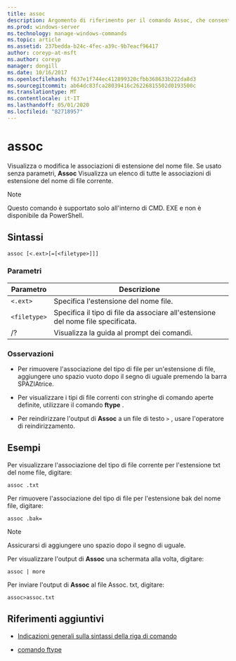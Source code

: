 ```yaml
---
title: assoc
description: Argomento di riferimento per il comando Assoc, che consente di visualizzare o modificare le associazioni di estensione del nome file.
ms.prod: windows-server
ms.technology: manage-windows-commands
ms.topic: article
ms.assetid: 237bedda-b24c-4fec-a39c-9b7eacf96417
author: coreyp-at-msft
ms.author: coreyp
manager: dongill
ms.date: 10/16/2017
ms.openlocfilehash: f637e1f744ec412899320cfbb368633b222da8d3
ms.sourcegitcommit: ab64dc83fca28039416c26226815502d0193500c
ms.translationtype: MT
ms.contentlocale: it-IT
ms.lasthandoff: 05/01/2020
ms.locfileid: "82718957"
---
```

# <a name="assoc"></a>assoc

Visualizza o modifica le associazioni di estensione del nome file. Se usato senza parametri, **Assoc** Visualizza un elenco di tutte le associazioni di estensione del nome di file corrente.

> [!NOTE]
> Questo comando è supportato solo all'interno di CMD. EXE e non è disponibile da PowerShell.

## <a name="syntax"></a>Sintassi

```
assoc [<.ext>[=[<filetype>]]]
```

### <a name="parameters"></a>Parametri

| Parametro | Descrizione |
| --------- | ----------- |
| `<.ext>` | Specifica l'estensione del nome file. |
| `<filetype>` | Specifica il tipo di file da associare all'estensione del nome file specificata. |
| /? | Visualizza la guida al prompt dei comandi. |

### <a name="remarks"></a>Osservazioni

- Per rimuovere l'associazione del tipo di file per un'estensione di file, aggiungere uno spazio vuoto dopo il segno di uguale premendo la barra SPAZIAtrice.

- Per visualizzare i tipi di file correnti con stringhe di comando aperte definite, utilizzare il comando **ftype** .

- Per reindirizzare l'output di **Assoc** a un file di testo `>` , usare l'operatore di reindirizzamento.

## <a name="examples"></a>Esempi

Per visualizzare l'associazione del tipo di file corrente per l'estensione txt del nome file, digitare:

```
assoc .txt
```

Per rimuovere l'associazione del tipo di file per l'estensione bak del nome file, digitare:

```
assoc .bak= 
```

> [!NOTE]
> Assicurarsi di aggiungere uno spazio dopo il segno di uguale.

Per visualizzare l'output di **Assoc** una schermata alla volta, digitare:

```
assoc | more
```

Per inviare l'output di **Assoc** al file Assoc. txt, digitare:

```
assoc>assoc.txt
```

## <a name="additional-references"></a>Riferimenti aggiuntivi

- [Indicazioni generali sulla sintassi della riga di comando](command-line-syntax-key.md)

- [comando ftype](ftype.md)
